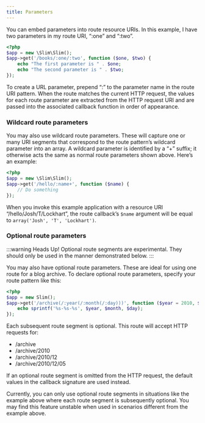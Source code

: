 ```yaml
---
title: Parameters
---
```

You can embed parameters into route resource URIs. In this example, I have two parameters in my
route URI, “:one” and “:two”.

```php
<?php
$app = new \Slim\Slim();
$app->get('/books/:one/:two', function ($one, $two) {
    echo "The first parameter is " . $one;
    echo "The second parameter is " . $two;
});
```

To create a URL parameter, prepend “:” to the parameter name in the route URI pattern. When the route matches the
current HTTP request, the values for each route parameter are extracted from the HTTP request URI and are passed
into the associated callback function in order of appearance.

### Wildcard route parameters

You may also use wildcard route parameters. These will capture one or many URI segments that correspond to the route
pattern’s wildcard parameter into an array. A wildcard parameter is identified by a “+” suffix; it otherwise acts
the same as normal route parameters shown above. Here’s an example:

```php
<?php
$app = new \Slim\Slim();
$app->get('/hello/:name+', function ($name) {
    // Do something
});
```

When you invoke this example application with a resource URI “/hello/Josh/T/Lockhart”, the route callback’s `$name`
argument will be equal to `array('Josh', 'T', 'Lockhart')`.

### Optional route parameters

:::warning Heads Up!
Optional route segments are experimental. They should only be used
in the manner demonstrated below.
:::

You may also have optional route parameters. These are ideal for using one route for a blog archive. To declare
optional route parameters, specify your route pattern like this:

```php
<?php
$app = new Slim();
$app->get('/archive(/:year(/:month(/:day)))', function ($year = 2010, $month = 12, $day = 05) {
    echo sprintf('%s-%s-%s', $year, $month, $day);
});
```

Each subsequent route segment is optional. This route will accept HTTP requests for:

* /archive
* /archive/2010
* /archive/2010/12
* /archive/2010/12/05

If an optional route segment is omitted from the HTTP request, the default values in the callback signature are
used instead.

Currently, you can only use optional route segments in situations like the example above where each route segment is
subsequently optional. You may find this feature unstable when used in scenarios different from the example above.
